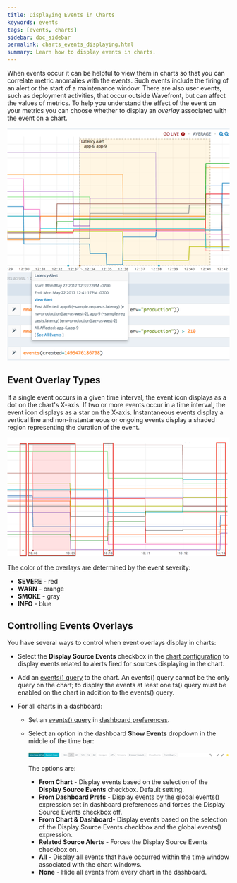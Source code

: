 ```yaml
---
title: Displaying Events in Charts
keywords: events
tags: [events, charts]
sidebar: doc_sidebar
permalink: charts_events_displaying.html
summary: Learn how to display events in charts.
---
```


When events occur it can be helpful to view them in charts so that you can correlate metric anomalies with the events. Such events include the firing of an alert or the start of a maintenance window. There are also user events, such as deployment activities, that occur outside Wavefront, but can affect the values of metrics. To help you understand the effect of the event on your metrics you can choose whether to display an *overlay* associated with the event on a chart. 

![Events queries](images/events_queries.png)

## Event Overlay Types

If a single event occurs in a given time interval, the event icon displays as a dot on the chart's X-axis. If two or more events occur in a  time interval, the event icon displays as a star on the X-axis. Instantaneous events display a vertical line and non-instantaneous or ongoing events display a shaded region representing the duration of the event. 

![Event overlay](images/event_overlay.png)

The color of the overlays are determined by the event severity:

-   **SEVERE** - red
-   **WARN** - orange
-   **SMOKE** - gray
-   **INFO** - blue

<a name="dashboards_events"></a>

## Controlling Events Overlays

You have several ways to control when event overlays display in charts:

- Select the **Display Source Events** checkbox in the [chart configuration](charts.html#source_events) to display events related to alerts fired for sources displaying in the chart. 

- Add an [events() query](events_queries.html) to the chart. An events() query cannot be the only query on the chart; to display the events at least one ts() query must be enabled on the chart in addition to the events() query.

- For all charts in a dashboard:
  - Set an [events() query](events_queries.html) in [dashboard preferences](dashboards_managing.html#prefs).
  - Select an option in the dashboard **Show Events** dropdown in the middle of the time bar:

    ![time window](images/time_bar.png)
    
    The options are:

    - **From Chart** - Display events based on the selection of the **Display Source Events** checkbox. Default setting.
    - **From Dashboard Prefs** - Display events by the global events() expression set in dashboard preferences and forces the Display Source Events checkbox off.
    - **From Chart & Dashboard**- Display events based on the selection of the Display Source Events checkbox and the global events() expression.
    - **Related Source Alerts** - Forces the Display Source Events checkbox on.
    - **All** - Display all events that have occurred within the time window associated with the chart windows.
    - **None** - Hide all events from every chart in the dashboard.


